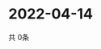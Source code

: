 # 2022-04-14
  共 0条

  <!-- BEGIN -->
  <!-- 最后更新时间Thu Apr 14 2022 07:07:07 GMT+0000 (Coordinated Universal Time) -->
  
  <!-- END -->
  
  